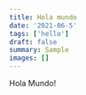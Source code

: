 ```yaml
---
title: Hola mundo
date: '2021-06-5'
tags: ['hello']
draft: false
summary: Sample
images: []
---
```


Hola Mundo!
